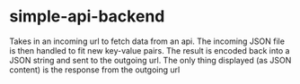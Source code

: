 # simple-api-backend
Takes in an incoming url to fetch data from an api. The incoming JSON file is then handled to fit new key-value pairs. The result is encoded back into a JSON string and sent to the outgoing url. The only thing displayed (as JSON content) is the response from the outgoing url